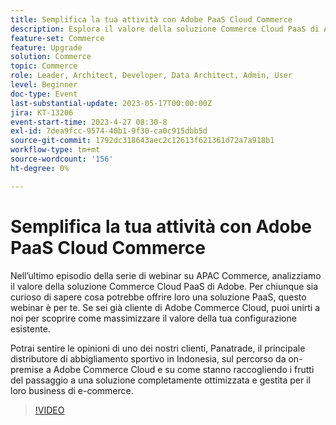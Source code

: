 ```yaml
---
title: Semplifica la tua attività con Adobe PaaS Cloud Commerce
description: Esplora il valore della soluzione Commerce Cloud PaaS di Adobe. Per chiunque sia al momento self-hosting e curioso di sapere cosa potrebbe offrire loro una soluzione PaaS, questo webinar è per voi.
feature-set: Commerce
feature: Upgrade
solution: Commerce
topic: Commerce
role: Leader, Architect, Developer, Data Architect, Admin, User
level: Beginner
doc-type: Event
last-substantial-update: 2023-05-17T00:00:00Z
jira: KT-13206
event-start-time: 2023-4-27 08:30-8
exl-id: 7dea9fcc-9574-40b1-9f30-ca0c915dbb5d
source-git-commit: 1792dc318643aec2c12613f621361d72a7a918b1
workflow-type: tm+mt
source-wordcount: '156'
ht-degree: 0%

---
```


# Semplifica la tua attività con Adobe PaaS Cloud Commerce

Nell’ultimo episodio della serie di webinar su APAC Commerce, analizziamo il valore della soluzione Commerce Cloud PaaS di Adobe. Per chiunque sia curioso di sapere cosa potrebbe offrire loro una soluzione PaaS, questo webinar è per te. Se sei già cliente di Adobe Commerce Cloud, puoi unirti a noi per scoprire come massimizzare il valore della tua configurazione esistente.

Potrai sentire le opinioni di uno dei nostri clienti, Panatrade, il principale distributore di abbigliamento sportivo in Indonesia, sul percorso da on-premise a Adobe Commerce Cloud e su come stanno raccogliendo i frutti del passaggio a una soluzione completamente ottimizzata e gestita per il loro business di e-commerce.

>[!VIDEO](https://video.tv.adobe.com/v/3419132/?learn=on)
